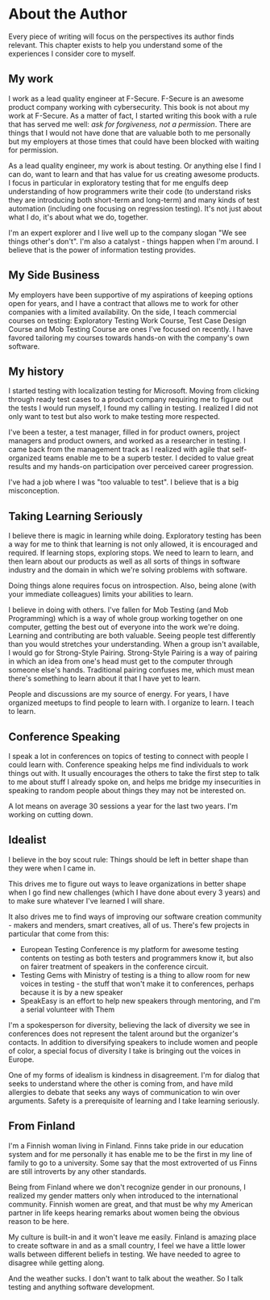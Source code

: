 # About the Author

Every piece of writing will focus on the perspectives its author finds relevant. This chapter exists to help you understand some of the experiences I consider core to myself.

## My work

I work as a lead quality engineer at F-Secure. F-Secure is an awesome product company working with cybersecurity. This book is not about my work at F-Secure. As a matter of fact, I started writing this book with a rule that has served me well: *ask for forgiveness, not a permission*. There are things that I would not have done that are valuable both to me personally but my employers at those times that could have been blocked with waiting for permission.

As a lead quality engineer, my work is about testing. Or anything else I find I can do, want to learn and that has value for us creating awesome products. I focus in particular in exploratory testing that for me engulfs deep understanding of how programmers write their code (to understand risks they are introducing both short-term and long-term) and many kinds of test automation (including one focusing on regression testing). It's not just about what I do, it's about what we do, together.

I'm an expert explorer and I live well up to the company slogan "We see things other's don't".  I'm also a catalyst - things happen when I'm around. I believe that is the power of information testing provides.

## My Side Business

My employers have been supportive of my aspirations of keeping options open for years, and I have a contract that allows me to work for other companies with a limited availability. On the side, I teach commercial courses on testing: Exploratory Testing Work Course, Test Case Design Course and Mob Testing Course are ones I've focused on recently. I have favored tailoring my courses towards hands-on with the company's own software.

## My history

I started testing with localization testing for Microsoft. Moving from clicking through ready test cases to a product company requiring me to figure out the tests I would run myself, I found my calling in testing. I realized I did not only want to test but also work to make testing more respected.

I've been a tester, a test manager, filled in for product owners, project managers and product owners, and worked as a researcher in testing. I came back from the management track as I realized with agile that self-organized teams enable me to be a superb tester. I decided to value great results and my hands-on participation over perceived career progression.

I've had a job where I was "too valuable to test". I believe that is a big misconception. 

## Taking Learning Seriously

I believe there is magic in learning while doing. Exploratory testing has been a way for me to think that learning is not only allowed, it is encouraged and required. If learning stops, exploring stops. We need to learn to learn, and then learn about our products as well as all sorts of things in software industry and the domain in which we're solving problems with software.

Doing things alone requires focus on introspection. Also, being alone (with your immediate colleagues) limits your abilities to learn.

I believe in doing with others. I've fallen for Mob Testing (and Mob Programming) which is a way of whole group working together on one computer, getting the best out of everyone into the work we're doing. Learning and contributing are both valuable. Seeing people test differently than you would stretches your understanding. When a group isn't available, I would go for Strong-Style Pairing. Strong-Style Pairing is a way of pairing in which an idea from one's head must get to the computer through someone else's hands. Traditional pairing confuses me, which must mean there's something to learn about it that I have yet to learn.

People and discussions are my source of energy. For years, I have organized meetups to find people to learn with. I organize to learn. I teach to learn.

## Conference Speaking

I speak a lot in conferences on topics of testing to connect with people I could learn with. Conference speaking helps me find individuals to work things out with. It usually encourages the others to take the first step to talk to me about stuff I already spoke on, and helps me bridge my insecurities in speaking to random people about things they may not be interested on.

A lot means on average 30 sessions a year for the last two years. I'm working on cutting down.

## Idealist

I believe in the boy scout rule: Things should be left in better shape than they were when I came in.

This drives me to figure out ways to leave organizations in better shape when I go find new challenges (which I have done about every 3 years) and to make sure whatever I've learned I will share.

It also drives me to find ways of improving our software creation community - makers and menders, smart creatives, all of us. There's few projects in particular that come from this:

  * European Testing Conference is my platform for awesome testing contents on testing as both testers and programmers know it, but also on fairer treatment of speakers in the conference circuit.
  * Testing Gems with Ministry of testing is a thing to allow room for new voices in testing - the stuff that won't make it to conferences, perhaps because it is by a new speaker
  * SpeakEasy is an effort to help new speakers through mentoring, and I'm a serial volunteer with Them

I'm a spokesperson for diversity, believing the lack of diversity we see in conferences does not represent the talent around but the organizer's contacts. In addition to diversifying speakers to include women and people of color, a special focus of diversity I take is bringing out the voices in Europe.

One of my forms of idealism is kindness in disagreement. I'm for dialog that seeks to understand where the other is coming from, and have mild allergies to debate that seeks any ways of communication to win over arguments. Safety is a prerequisite of learning and I take learning seriously.

## From Finland

I'm a Finnish woman living in Finland. Finns take pride in our education system and for me personally it has enable me to be the first in my line of family to go to a university. Some  say that the most extroverted of us Finns are still introverts by any other standards.

Being from Finland where we don't recognize gender in our pronouns, I realized my gender matters only when introduced to the international community. Finnish women are great, and that must be why my American partner in life keeps hearing remarks about women being the obvious reason to be here.

My culture is built-in and it won't leave me easily. Finland is amazing place to create software in and as a small country, I feel we have a little lower walls between different beliefs in testing. We have needed to agree to disagree while getting along.

And the weather sucks. I don't want to talk about the weather. So I talk testing and anything software development.
